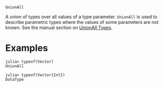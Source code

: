 ```
UnionAll
```

A union of types over all values of a type parameter. `UnionAll` is used to describe parametric types where the values of some parameters are not known. See the manual section on [UnionAll Types](@ref).

# Examples

```jldoctest
julia> typeof(Vector)
UnionAll

julia> typeof(Vector{Int})
DataType
```
